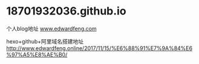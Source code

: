 # 18701932036.github.io

个人blog地址 www.edwardfeng.com

hexo+github+阿里域名搭建地址
http://www.edwardfeng.online/2017/11/15/%E6%88%91%E7%9A%84%E6%97%A5%E8%AE%B0/

